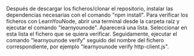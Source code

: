 Después de descargar los ficheros/clonar el repositorio, instalar las dependencias necesarias con el comando "npm install".
Para verificar los ficheros con LearnYouNode, abrir una terminal desde la carpeta raíz y ejecutar el comando "learnyounode". Aparecerá una lista. Seleccionar en esta lista el fichero que se quiera verificar. Seguidamente, ejecutar el comando "learnyounode verify" seguido del nombre del fichero correspondiente, por ejemplo "learnyounode verify http-client.js".
